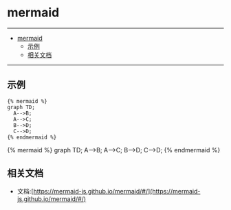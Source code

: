 # mermaid

------

- [mermaid](#mermaid)
  - [示例](#示例)
  - [相关文档](#相关文档)

------

## 示例
```
{% mermaid %}
graph TD;
  A-->B;
  A-->C;
  B-->D;
  C-->D;
{% endmermaid %}
```

{% mermaid %}
graph TD;
  A-->B;
  A-->C;
  B-->D;
  C-->D;
{% endmermaid %}

## 相关文档

- 文档:[https://mermaid-js.github.io/mermaid/#/](https://mermaid-js.github.io/mermaid/#/)
